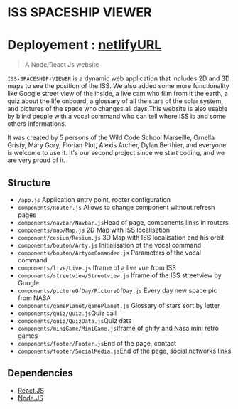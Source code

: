 # ISS SPACESHIP VIEWER    

# Deployement : [netlifyURL](https://projet-iss.netlify.com/)

> A Node/React Js website

`ISS-SPACESHIP-VIEWER` is a dynamic web application that includes 2D and 3D maps to see the position of the ISS. We also added some more functionality like Google street view of the inside, a live cam who film from it the earth, a quiz about the life onboard, a glossary of all the stars of the solar system, and pictures of the space who changes all days.This website is also usable by blind people with a vocal command who can tell where ISS is and some others informations.

It was created by 5 persons of the Wild Code School Marseille, Ornella Gristy, Mary Gory, Florian Plot, Alexis Archer, Dylan Berthier, and everyone is welcome to use it.
It's our second project since we start coding, and we are very proud of it.


## Structure

- `/app.js` Application entry point, rooter configuration
- `components/Router.js` Allows to change component without refresh pages
- `components/navbar/Navbar.js`Head of page, components links in routers
- `components/map/Map.js` 2D Map with ISS localisation
- `component/cesium/Resium.js` 3D Map with ISS localisation and his orbit 
- `components/bouton/Arty.js` Initialisation of the vocal command
- `components/bouton/ArtyomComander.js` Parameters of the vocal command
- `components/live/Live.js` Iframe of a live vue from ISS
- `components/streetview/Streetview.js` Iframe of the ISS streetview by Google
- `components/pictureOfDay/PictureOfDay.js` Every day new space pic from NASA
- `components/gamePlanet/gamePlanet.js` Glossary of stars sort by letter
- `components/quiz/Quiz.js`Quiz call
- `components/quiz/QuizData.js`Quiz data
- `components/miniGame/MiniGame.js`Iframe of ghify and Nasa mini retro games
- `components/footer/Footer.js`End of the page, contact
- `components/footer/SocialMedia.js`End of the page, social networks links


## Dependencies

- [React.JS](https://reactjs.org/)
- [Node.JS](https://nodejs.org/)
